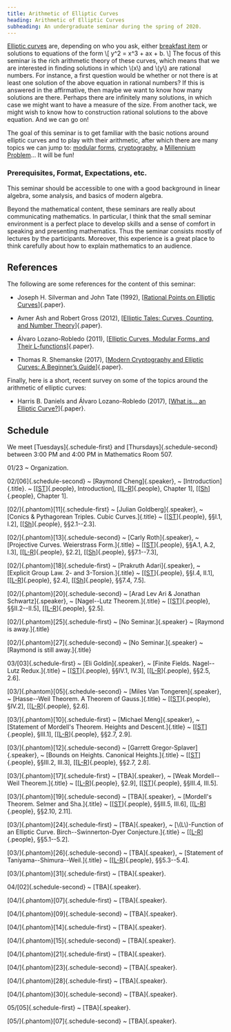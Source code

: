 ```yaml
---
title: Arithmetic of Elliptic Curves
heading: Arithmetic of Elliptic Curves
subheading: An undergraduate seminar during the spring of 2020.
---
```


[Elliptic curves](https://en.wikipedia.org/wiki/Elliptic_curve) are, depending
on who you ask, either [breakfast item](https://en.wikipedia.org/wiki/Torus) or
solutions to equations of the form
\\[ y^2 = x^3 + ax + b. \\]
The focus of this seminar is the rich arithmetic theory of these curves, which
means that we are interested in finding solutions in which \\(x\\) and \\(y\\)
are rational numbers. For instance, a first question would be whether or not
there is at least one solution of the above equation in rational numbers? If
this is answered in the affirmative, then maybe we want to know how many
solutions are there. Perhaps there are infinitely many solutions, in which case
we might want to have a measure of the size. From another tack, we might wish to
know how to construction rational solutions to the above equation. And we can go
on!

The goal of this seminar is to get familiar with the basic notions around
elliptic curves and to play with their arithmetic, after which there are many
topics we can jump to: [modular forms](https://en.wikipedia.org/wiki/Modular_form),
[cryptography](https://en.wikipedia.org/wiki/Elliptic-curve_cryptography),
a [Millennium Problem](https://en.wikipedia.org/wiki/Birch_and_Swinnerton-Dyer_conjecture)...
It will be fun!

### Prerequisites, Format, Expectations, etc.

This seminar should be accessible to one with a good background in linear
algebra, some analysis, and basics of modern algebra.

Beyond the mathematical content, these seminars are really about communicating
mathematics. In particular, I think that the small seminar environment is a
perfect place to develop skills and a sense of comfort in speaking and
presenting mathematics. Thus the seminar consists mostly of lectures by the
participants. Moreover, this experience is a great place to think carefully
about how to explain mathematics to an audience.

## References

The following are some references for the content of this seminar:

* Joseph H. Silverman and John Tate (1992),
[[Rational Points on Elliptic Curves][ST]]{.paper}.

* Avner Ash and Robert Gross (2012),
[[Elliptic Tales: Curves, Counting, and Number Theory][AG]]{.paper}.

* Álvaro Lozano-Robledo (2011),
[[Elliptic Curves, Modular Forms, and Their L-functions][LR]]{.paper}.

* Thomas R. Shemanske (2017),
[[Modern Cryptography and Elliptic Curves: A Beginner’s Guide][Sh]]{.paper}.

Finally, here is a short, recent survey on some of the topics around the
arithmetic of elliptic curves:

* Harris B. Daniels and Álvaro Lozano-Robledo (2017),
[[What is... an Elliptic Curve?](https://www.ams.org/journals/notices/201703/rnoti-p241.pdf)]{.paper}.

## Schedule

We meet [Tuesdays]{.schedule-first} and [Thursdays]{.schedule-second}
between 3:00 PM and 4:00 PM in Mathematics Room 507.

01/23
  ~ Organization.

02/[06]{.schedule-second}
  ~ [Raymond Cheng]{.speaker},
  ~ [Introduction]{.title}.
  ~ [[[ST][ST]]{.people}, Introduction], [[[L-R][LR]]{.people}, Chapter 1],
  [[[Sh][Sh]]{.people}, Chapter 1].

[02/]{.phantom}[11]{.schedule-first}
  ~ [Julian Goldberg]{.speaker},
  ~ [Conics & Pythagorean Triples. Cubic Curves.]{.title}
  ~ [[[ST][ST]]{.people}, §§I.1, I.2],
  [[[Sh][Sh]]{.people}, §§2.1--2.3].

[02/]{.phantom}[13]{.schedule-second}
  ~ [Carly Roth]{.speaker},
  ~ [Projective Curves. Weierstrass Form.]{.title}
  ~ [[[ST][ST]]{.people}, §§A.1, A.2, I.3], [[[L-R][LR]]{.people}, §2.2],
  [[[Sh][Sh]]{.people}, §§7.1--7.3],

[02/]{.phantom}[18]{.schedule-first}
  ~ [Prakruth Adari]{.speaker},
  ~ [Explicit Group Law. 2- and 3-Torsion.]{.title}
  ~ [[[ST][ST]]{.people}, §§I.4, II.1], [[[L-R][LR]]{.people}, §2.4],
  [[[Sh][Sh]]{.people}, §§7.4, 7.5].

[02/]{.phantom}[20]{.schedule-second}
  ~ [Arad Lev Ari \& Jonathan Schwartz]{.speaker},
  ~ [Nagel--Lutz Theorem.]{.title}
  ~ [[[ST][ST]]{.people}, §§II.2--II.5], [[[L-R][LR]]{.people}, §2.5].

[02/]{.phantom}[25]{.schedule-first}
  ~ [No Seminar.]{.speaker}
  ~ [Raymond is away.]{.title}

[02/]{.phantom}[27]{.schedule-second}
  ~ [No Seminar.]{.speaker}
  ~ [Raymond is still away.]{.title}

03/[03]{.schedule-first}
  ~ [Eli Goldin]{.speaker},
  ~ [Finite Fields. Nagel--Lutz Redux.]{.title}
  ~ [[[ST][ST]]{.people}, §§IV.1, IV.3], [[[L-R][LR]]{.people}, §§2.5, 2.6].

[03/]{.phantom}[05]{.schedule-second}
  ~ [Miles Van Tongeren]{.speaker},
  ~ [Hasse--Weil Theorem. A Theorem of Gauss.]{.title}
  ~ [[[ST][ST]]{.people}, §IV.2], [[[L-R][LR]]{.people}, §2.6].

[03/]{.phantom}[10]{.schedule-first}
  ~ [Michael Meng]{.speaker},
  ~ [Statement of Mordell's Theorem. Heights and Descent.]{.title}
  ~ [[[ST][ST]]{.people}, §III.1], [[[L-R][LR]]{.people}, §§2.7, 2.9].

[03/]{.phantom}[12]{.schedule-second}
  ~ [Garrett Gregor-Splaver]{.speaker},
  ~ [Bounds on Heights. Canonical Heights.]{.title}
  ~ [[[ST][ST]]{.people}, §§III.2, III.3], [[[L-R][LR]]{.people}, §§2.7, 2.8].

[03/]{.phantom}[17]{.schedule-first}
  ~ [TBA]{.speaker},
  ~ [Weak Mordell--Weil Theorem.]{.title}
  ~ [[[L-R][LR]]{.people}, §2.9], [[[ST][ST]]{.people}, §§III.4, III.5].

[03/]{.phantom}[19]{.schedule-second}
  ~ [TBA]{.speaker},
  ~ [Mordell's Theorem. Selmer and Sha.]{.title}
  ~ [[[ST][ST]]{.people}, §§III.5, III.6], [[[L-R][LR]]{.people}, §§2.10, 2.11].

[03/]{.phantom}[24]{.schedule-first}
  ~ [TBA]{.speaker},
  ~ [\\(L\\)-Function of an Elliptic Curve. Birch--Swinnerton-Dyer Conjecture.]{.title}
  ~ [[[L-R][LR]]{.people}, §§5.1--5.2].

[03/]{.phantom}[26]{.schedule-second}
  ~ [TBA]{.speaker},
  ~ [Statement of Taniyama--Shimura--Weil.]{.title}
  ~ [[[L-R][LR]]{.people}, §§5.3--5.4].

[03/]{.phantom}[31]{.schedule-first}
  ~ [TBA]{.speaker}.

04/[02]{.schedule-second}
  ~ [TBA]{.speaker}.

[04/]{.phantom}[07]{.schedule-first}
  ~ [TBA]{.speaker}.

[04/]{.phantom}[09]{.schedule-second}
  ~ [TBA]{.speaker}.

[04/]{.phantom}[14]{.schedule-first}
  ~ [TBA]{.speaker}.

[04/]{.phantom}[15]{.schedule-second}
  ~ [TBA]{.speaker}.

[04/]{.phantom}[21]{.schedule-first}
  ~ [TBA]{.speaker}.

[04/]{.phantom}[23]{.schedule-second}
  ~ [TBA]{.speaker}.

[04/]{.phantom}[28]{.schedule-first}
  ~ [TBA]{.speaker}.

[04/]{.phantom}[30]{.schedule-second}
  ~ [TBA]{.speaker}.

05/[05]{.schedule-first}
  ~ [TBA]{.speaker}.

[05/]{.phantom}[07]{.schedule-second}
  ~ [TBA]{.speaker}.


[LR]: <http://www.ams.org/books/stml/058/>
[ST]: <https://link.springer.com/book/10.1007%2F978-1-4757-4252-7>
[AG]: <https://clio.columbia.edu/catalog/14068757>
[Sh]: <http://www.ams.org/books/stml/083/>
